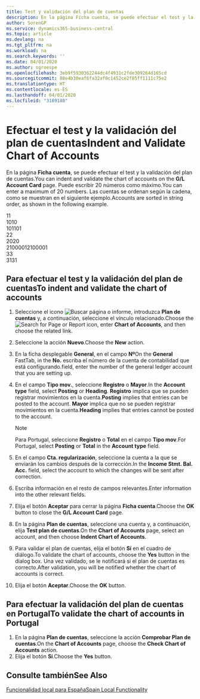 ```yaml
---
title: Test y validación del plan de cuentas
description: En la página Ficha cuenta, se puede efectuar el test y la validación del plan de cuentas. Puede escribir 20 números como máximo. Las cuentas se ordenan según la cadena.
author: SorenGP
ms.service: dynamics365-business-central
ms.topic: article
ms.devlang: na
ms.tgt_pltfrm: na
ms.workload: na
ms.search.keywords: ''
ms.date: 04/01/2020
ms.author: sgroespe
ms.openlocfilehash: 3eb9f5930362244dc4f4931c2fde309264d165cd
ms.sourcegitcommit: 88e4b30eaf6fa32af0c1452ce2f85ff1111c75e2
ms.translationtype: HT
ms.contentlocale: es-ES
ms.lasthandoff: 04/01/2020
ms.locfileid: "3189180"
---
```

# <a name="indent-and-validate-chart-of-accounts"></a><span data-ttu-id="23a1e-105">Efectuar el test y la validación del plan de cuentas</span><span class="sxs-lookup"><span data-stu-id="23a1e-105">Indent and Validate Chart of Accounts</span></span>
<span data-ttu-id="23a1e-106">En la página **Ficha cuenta**, se puede efectuar el test y la validación del plan de cuentas.</span><span class="sxs-lookup"><span data-stu-id="23a1e-106">You can indent and validate the chart of accounts on the **G/L Account Card** page.</span></span> <span data-ttu-id="23a1e-107">Puede escribir 20 números como máximo.</span><span class="sxs-lookup"><span data-stu-id="23a1e-107">You can enter a maximum of 20 numbers.</span></span> <span data-ttu-id="23a1e-108">Las cuentas se ordenan según la cadena, como se muestran en el siguiente ejemplo.</span><span class="sxs-lookup"><span data-stu-id="23a1e-108">Accounts are sorted in string order, as shown in the following example.</span></span>  

<span data-ttu-id="23a1e-109">1</span><span class="sxs-lookup"><span data-stu-id="23a1e-109">1</span></span>  
<span data-ttu-id="23a1e-110">10</span><span class="sxs-lookup"><span data-stu-id="23a1e-110">10</span></span>  
<span data-ttu-id="23a1e-111">101</span><span class="sxs-lookup"><span data-stu-id="23a1e-111">101</span></span>  
<span data-ttu-id="23a1e-112">2</span><span class="sxs-lookup"><span data-stu-id="23a1e-112">2</span></span>  
<span data-ttu-id="23a1e-113">20</span><span class="sxs-lookup"><span data-stu-id="23a1e-113">20</span></span>  
<span data-ttu-id="23a1e-114">2100001</span><span class="sxs-lookup"><span data-stu-id="23a1e-114">2100001</span></span>  
<span data-ttu-id="23a1e-115">3</span><span class="sxs-lookup"><span data-stu-id="23a1e-115">3</span></span>  
<span data-ttu-id="23a1e-116">31</span><span class="sxs-lookup"><span data-stu-id="23a1e-116">31</span></span>  

## <a name="to-indent-and-validate-the-chart-of-accounts"></a><span data-ttu-id="23a1e-117">Para efectuar el test y la validación del plan de cuentas</span><span class="sxs-lookup"><span data-stu-id="23a1e-117">To indent and validate the chart of accounts</span></span>  

1.  <span data-ttu-id="23a1e-118">Seleccione el icono ![Buscar página o informe](../../media/ui-search/search_small.png "Icono Buscar página o informe"), introduzca **Plan de cuentas** y, a continuación, seleccione el vínculo relacionado.</span><span class="sxs-lookup"><span data-stu-id="23a1e-118">Choose the ![Search for Page or Report](../../media/ui-search/search_small.png "Search for Page or Report icon") icon, enter **Chart of Accounts**, and then choose the related link.</span></span>  
2.  <span data-ttu-id="23a1e-119">Seleccione la acción **Nuevo**.</span><span class="sxs-lookup"><span data-stu-id="23a1e-119">Choose the **New** action.</span></span>  
3.  <span data-ttu-id="23a1e-120">En la ficha desplegable **General**, en el campo **Nº**</span><span class="sxs-lookup"><span data-stu-id="23a1e-120">On the **General** FastTab, in the **No.**</span></span> <span data-ttu-id="23a1e-121">escriba el número de la cuenta de contabilidad que está configurando.</span><span class="sxs-lookup"><span data-stu-id="23a1e-121">field, enter the number of the general ledger account that you are setting up.</span></span>  
4.  <span data-ttu-id="23a1e-122">En el campo **Tipo mov.**, seleccione **Registro** o **Mayor**.</span><span class="sxs-lookup"><span data-stu-id="23a1e-122">In the **Account type** field, select **Posting** or **Heading**.</span></span> <span data-ttu-id="23a1e-123">**Registro** implica que se pueden registrar movimientos en la cuenta.</span><span class="sxs-lookup"><span data-stu-id="23a1e-123">**Posting** implies that entries can be posted to the account.</span></span> <span data-ttu-id="23a1e-124">**Mayor** implica que no se pueden registrar movimientos en la cuenta.</span><span class="sxs-lookup"><span data-stu-id="23a1e-124">**Heading** implies that entries cannot be posted to the account.</span></span>  

    > [!NOTE]  
    >  <span data-ttu-id="23a1e-125">Para Portugal, seleccione **Registro** o **Total** en el campo **Tipo mov**.</span><span class="sxs-lookup"><span data-stu-id="23a1e-125">For Portugal, select **Posting** or **Total** in the **Account type** field.</span></span>  

5.  <span data-ttu-id="23a1e-126">En el campo **Cta. regularización**, seleccione la cuenta a la que se enviarán los cambios después de la corrección.</span><span class="sxs-lookup"><span data-stu-id="23a1e-126">In the **Income Stmt. Bal. Acc.** field, select the account to which the changes will be sent after correction.</span></span>  
6.  <span data-ttu-id="23a1e-127">Escriba información en el resto de campos relevantes.</span><span class="sxs-lookup"><span data-stu-id="23a1e-127">Enter information into the other relevant fields.</span></span>  
7.  <span data-ttu-id="23a1e-128">Elija el botón **Aceptar** para cerrar la página **Ficha cuenta**.</span><span class="sxs-lookup"><span data-stu-id="23a1e-128">Choose the **OK** button to close the **G/L Account Card** page.</span></span>  
8.  <span data-ttu-id="23a1e-129">En la página **Plan de cuentas**, seleccione una cuenta y, a continuación, elija **Test plan de cuentas**.</span><span class="sxs-lookup"><span data-stu-id="23a1e-129">On the **Chart of Accounts** page, select an account, and then choose **Indent Chart of Accounts**.</span></span>  
9. <span data-ttu-id="23a1e-130">Para validar el plan de cuentas, elija el botón **Sí** en el cuadro de diálogo.</span><span class="sxs-lookup"><span data-stu-id="23a1e-130">To validate the chart of accounts, choose the **Yes** button in the dialog box.</span></span> <span data-ttu-id="23a1e-131">Una vez validado, se le notificará si el plan de cuentas es correcto.</span><span class="sxs-lookup"><span data-stu-id="23a1e-131">After validation, you will be notified whether the chart of accounts is correct.</span></span>  
10. <span data-ttu-id="23a1e-132">Elija el botón **Aceptar**.</span><span class="sxs-lookup"><span data-stu-id="23a1e-132">Choose the **OK** button.</span></span>  

## <a name="to-validate-the-chart-of-accounts-in-portugal"></a><span data-ttu-id="23a1e-133">Para efectuar la validación del plan de cuentas en Portugal</span><span class="sxs-lookup"><span data-stu-id="23a1e-133">To validate the chart of accounts in Portugal</span></span>  

1.  <span data-ttu-id="23a1e-134">En la página **Plan de cuentas**, seleccione la acción **Comprobar Plan de cuentas**.</span><span class="sxs-lookup"><span data-stu-id="23a1e-134">On the **Chart of Accounts** page, choose the **Check Chart of Accounts** action.</span></span>  
2.  <span data-ttu-id="23a1e-135">Elija el botón **Sí**.</span><span class="sxs-lookup"><span data-stu-id="23a1e-135">Choose the **Yes** button.</span></span>  

## <a name="see-also"></a><span data-ttu-id="23a1e-136">Consulte también</span><span class="sxs-lookup"><span data-stu-id="23a1e-136">See Also</span></span>  
[<span data-ttu-id="23a1e-137">Funcionalidad local para España</span><span class="sxs-lookup"><span data-stu-id="23a1e-137">Spain Local Functionality</span></span>](spain-local-functionality.md)
